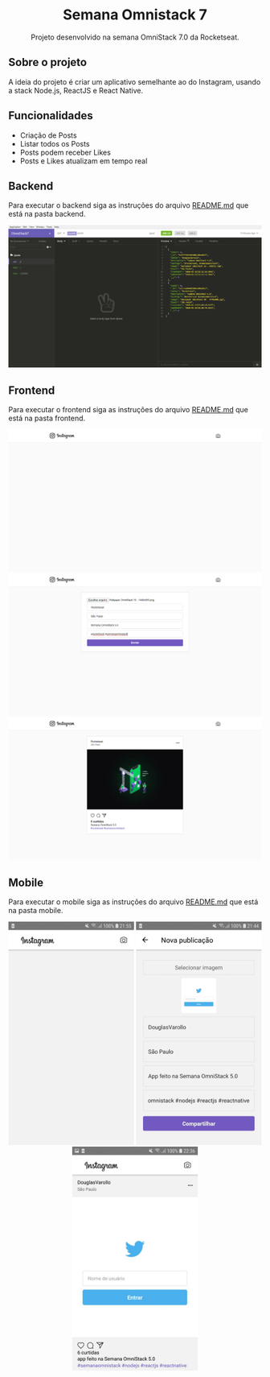 <h1 align="center">Semana Omnistack 7</h1>
<p align="center">Projeto desenvolvido na semana OmniStack 7.0 da Rocketseat.</p>

## Sobre o projeto

A ideia do projeto é criar um aplicativo semelhante ao do Instagram, usando a stack Node.js, ReactJS e React Native.

## Funcionalidades

- Criação de Posts
- Listar todos os Posts
- Posts podem receber Likes
- Posts e Likes atualizam em tempo real

## Backend

Para executar o backend siga as instruções do arquivo [README.md](https://github.com/DouglasVarollo/OmniStack7/blob/master/backend/README.md) que está na pasta backend.

<p align="center">
  <img src="./.github/backend.png" />
</p>

## Frontend

Para executar o frontend siga as instruções do arquivo [README.md](https://github.com/DouglasVarollo/OmniStack7/blob/master/frontend/README.md) que está na pasta frontend.

<p align="center">
  <img src="./.github/frontend01.png" />
  <img src="./.github/frontend02.png" />
  <img src="./.github/frontend03.png" />
</p>

## Mobile

Para executar o mobile siga as instruções do arquivo [README.md](https://github.com/DouglasVarollo/OmniStack7/blob/master/mobile/README.md) que está na pasta mobile.

<p align="center">
  <img src="./.github/mobile01.jpg" width="250" />
  <img src="./.github/mobile02.jpg" width="250" />
  <img src="./.github/mobile03.jpg" width="250" />
</p>
